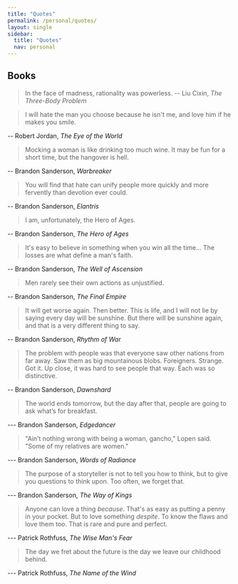 ```yaml
---
title: "Quotes"
permalink: /personal/quotes/
layout: single
sidebar:
  title: "Quotes"
  nav: personal
---
```


<style>
  blockquote {
    margin-bottom: 0;
  }
</style>

## Books
> In the face of madness, rationality was powerless.
-- Liu Cixin, <cite>The Three-Body Problem</cite>

> I will hate the man you choose because he isn't me, and love him if he makes you smile.

-- Robert Jordan, <cite>The Eye of the World</cite>

>  Mocking a woman is like drinking too much wine.
> It may be fun for a short time, but the hangover is hell.

-- Brandon Sanderson, <cite>Warbreaker</cite>

> You will find that hate can unify people more quickly and more fervently than devotion ever could.

-- Brandon Sanderson, <cite>Elantris</cite>

> I am, unfortunately, the Hero of Ages.

-- Brandon Sanderson, <cite>The Hero of Ages</cite>

> It's easy to believe in something when you win all the time...
> The losses are what define a man's faith.

-- Brandon Sanderson, <cite>The Well of Ascension</cite>

> Men rarely see their own actions as unjustified.

-- Brandon Sanderson, <cite>The Final Empire</cite>

> It will get worse again.
> Then better.
> This is life, and I will not lie by saying every day will be sunshine.
> But there will be sunshine again, and that is a very different thing to say.

-- Brandon Sanderson, <cite>Rhythm of War</cite>

> The problem with people was that everyone saw other nations from far away.
> Saw them as big mountainous blobs.
> Foreigners.
> Strange.
> Got it.
> Up close, it was hard to see people that way.
> Each was so distinctive.

-- Brandon Sanderson, <cite>Dawnshard</cite>

> The world ends tomorrow, but the day after that, people are going to ask what’s for breakfast.

--- Brandon Sanderson, <cite>Edgedancer</cite>

> "Ain’t nothing wrong with being a woman, gancho," Lopen said. 
> "Some of my relatives are women."

--- Brandon Sanderson, <cite>Words of Radiance</cite>

> The purpose of a storyteller is not to tell you how to think, but to give you questions to think upon. 
> Too often, we forget that.

--- Brandon Sanderson, <cite>The Way of Kings</cite>

> Anyone can love a thing *because*.
> That's as easy as putting a penny in your pocket.
> But to love something *despite*.
> To know the flaws and love them too.
> That is rare and pure and perfect.

--- Patrick Rothfuss, <cite>The Wise Man's Fear</cite>

> The day we fret about the future is the day we leave our childhood behind.

--- Patrick Rothfuss, <cite>The Name of the Wind</cite>
